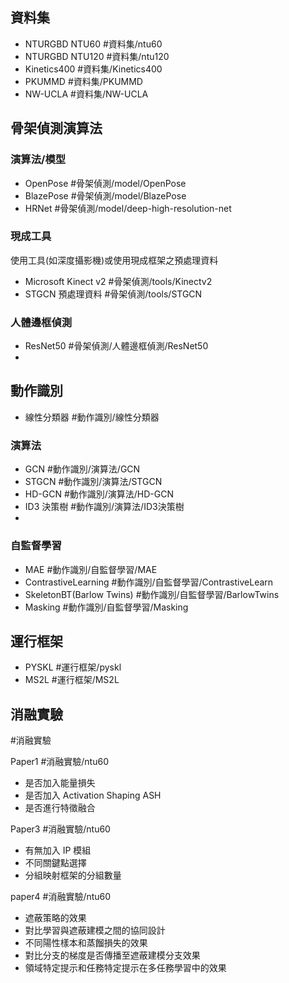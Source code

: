 
## 資料集
- NTURGBD NTU60 #資料集/ntu60 
- NTURGBD NTU120 #資料集/ntu120 
- Kinetics400 #資料集/Kinetics400 
- PKUMMD #資料集/PKUMMD 
- NW-UCLA #資料集/NW-UCLA


## 骨架偵測演算法
### 演算法/模型
- OpenPose #骨架偵測/model/OpenPose
- BlazePose #骨架偵測/model/BlazePose 
- HRNet #骨架偵測/model/deep-high-resolution-net

### 現成工具
使用工具(如深度攝影機)或使用現成框架之預處理資料
- Microsoft Kinect v2 #骨架偵測/tools/Kinectv2 
- STGCN 預處理資料 #骨架偵測/tools/STGCN

### 人體邊框偵測
- ResNet50 #骨架偵測/人體邊框偵測/ResNet50 
- 

## 動作識別

- 線性分類器 #動作識別/線性分類器
### 演算法
- GCN #動作識別/演算法/GCN
- STGCN #動作識別/演算法/STGCN
- HD-GCN #動作識別/演算法/HD-GCN 
- ID3 決策樹 #動作識別/演算法/ID3決策樹
- 

### 自監督學習
- MAE #動作識別/自監督學習/MAE
- ContrastiveLearning #動作識別/自監督學習/ContrastiveLearn
- SkeletonBT(Barlow Twins) #動作識別/自監督學習/BarlowTwins 
- Masking #動作識別/自監督學習/Masking 

## 運行框架
- PYSKL #運行框架/pyskl
- MS2L #運行框架/MS2L

## 消融實驗
#消融實驗

Paper1 #消融實驗/ntu60 
- 是否加入能量損失
- 是否加入 Activation Shaping ASH
- 是否進行特徵融合


Paper3 #消融實驗/ntu60 
- 有無加入 IP 模組
- 不同關鍵點選擇
- 分組映射框架的分組數量

paper4 #消融實驗/ntu60 
- 遮蔽策略的效果
- 對比學習與遮蔽建模之間的協同設計
- 不同陽性樣本和蒸餾損失的效果
- 對比分支的梯度是否傳播至遮蔽建模分支效果
- 領域特定提示和任務特定提示在多任務學習中的效果
